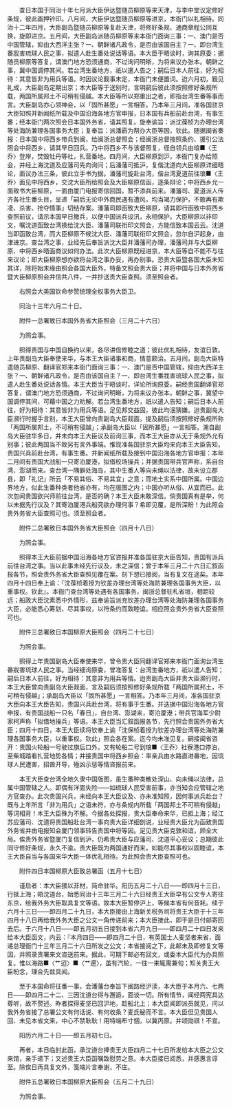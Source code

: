 <!-- { "loadSidebar": true } -->
　　查日本国于同治十年七月派大臣伊达暨随员柳原等来天津，与李中堂议定修好条规，彼此画押钤印。八月间，大臣伊达暨随员柳原等进京，本衙门以礼相待。同治十二年四月，大臣副岛暨随员柳原等复赴天津，将修好条规、通商章程公同互换，旋即进京。五月间，大臣副岛派随员柳原等来本衙门面询三事：一、澳门是否中国管辖，抑由大西洋主张？一、朝鲜诸凡政令，是否由该国自主？一、即台湾生番戕害琉球人民之事，拟遣人赴生番处说话等语。本大臣于晤谈时，询其原委；据随员柳原等答复，谓澳门地方恐须通商，不过询问明晣，为将来议办张本。朝鲜之事，冀中国调停其间。若台湾生番地方，祇以遣人告之；嗣后日本人前往，好为相待：其意皆非为用兵等语。时因议论觐事未定，本衙门未便置词。迨六月初，觐见礼成，大臣副岛定期出京；本大臣等于送别时，言明嗣后彼此须按照修好条规所载，两国所属邦土不可稍有侵越。本大臣等所以郑重出之者，即指台湾生番等事而言。大臣副岛亦心领神会，以「固所甚愿」一言相答。乃本年三月间，准各国驻京大臣知照并新闻纸所载及中国沿海各地方官申报，日本国有兵船前赴台湾，有事生番；经本衙门两次照会日本国外务省，请其照复。旋奉谕旨：派沈葆桢为办理台湾等处海防兼理各国事务大臣；复奉旨：派潘霨为帮办大臣等因，钦此。随据闽省奏报：日本国中将西乡带兵到闽，给闽浙总督照会；经闽浙总督按照条约、援引公法照会中将西乡，请其早日回兵。乃中将西乡不与该督照复，径自领兵由琅■〈王乔〉登岸，焚毁牡丹等社，扎营番地。四月间，大臣柳原到沪，本衙门复办给照会，并经上海沈道及应藩司先向询问；后潘藩司抵沪，复偕沈道向大臣柳原详细晤论，面议办法三条，彼此立手书为据。潘藩司旋赴台湾，偕台湾夏道前往琅■〈王乔〉面见中将西乡，交沈大臣所给照会及大臣柳原信函，逐条辩论；中将西乡允一面致书大臣柳原，一面由厦门电报寄信回国，暂不添兵前来。潘藩司、夏道派人传齐各社生番头目，呈递「嗣后无论中外商民遇有遭风，均当竭力保护，不敢再有欺凌、杀害、抢夺情事」切结存案。潘藩司即函致大臣柳原，请其即行函致中将西乡查照前议，请示本国早日撤兵，以便中国派兵设汛，永相保护。大臣柳原以非印文，嘱沈道函致台湾换给沈大臣、潘藩司联衔印文照会，方能信致本国云云。沈道当即函致台湾，而大臣柳原不候沈大臣、潘藩司联衔印文照会，忽尔自沪起身，由津进京。查台湾之事，业经先后奉旨派沈大臣并潘藩司办理，潘藩司并与大臣柳原、中将西乡晤面商议如何办法。此次大臣柳原既经进京，本大臣等自不能不与往来议论；即大臣柳原想亦欲将台湾之事办妥，再办别事。恐贵大臣暨各国大臣未知其详，除将始末缘由照会各国大臣外，特备文照会贵大臣；并将中国与日本外务省暨大臣柳原照会并信共八件，一并抄送贵大臣查照。须至照会者。

　　右照会大美国钦命参赞统理全权事务大臣卫。

　　同治十三年六月二十日。

　　附件一总署致日本国外务省大臣照会（三月二十六日）

　　为照会事。

　　照得贵国与中国自换约以来，各尽讲信修睦之道；彼此优礼相待，友谊日敦。上年贵副岛大臣奉使来华，与本王大臣诸事和商，情意颇洽。五月间，副岛大臣特遣随员柳原、翻译官郑来本衙门面询三事：一、澳门是否中国管辖，抑由大西洋主张？一、朝鲜诸凡政令，是否由该国自主？一、即台湾生番戕害琉球人民之事，拟遣人赴生番处说话各情。本王大臣当于晤谈时，详论所询原委。嗣经贵国翻译官郑答复，谓澳门地方恐须通商，不过询问明晰，为将来议办张本。朝鲜之事，冀望中国调停其间，可藉中国之力劝解。若台湾生番地方，祇以遣人告知；嗣后日本人前往，好为相待：其意皆非为用兵等语。足见邦交益固，彼此均泯猜嫌。迨贵副岛大臣濒行时握手言别，本王大臣曾向贵副岛大臣觌面，提及嗣后须按照修好条规所称「两国所属邦土，不可稍有侵越」；承副岛大臣以「固所甚愿」一言相答。溯自副岛大臣驻华多日，并未向本王大臣议及前询三事，而本王大臣亦从无于条规外允有别事；彼此两国当不致另有言外事端。惟现准各国驻京大臣均来向本王大臣告知，贵国兴兵前赴台湾，有事生番。并新闻纸所载及接到中国沿海各地方官申报：本年二月间有贵国大战船一只寄泊厦港，拟借校场操兵；并据贵国带兵官声称，系自台湾、澎湖而来。查台湾一隅僻处海岛，其中生番人等向未绳以法律，故未设立郡县，即「礼记」所云「不易其俗、不易其宜」之意；而地土实系中国所属。中国边界地方，似此生番种类者他省亦有，均在版图之内；中国亦听从俗、从宜而已。此次忽闻贵国欲兴师前往台湾，是否的确？本王大臣未敢深信。倘贵国真有是举，何以未据先行议及？其寄泊厦港兵船究欲办理何事？希即见覆，是所深盼！为此照会贵外务省大臣查照可也。须至照会者。

　　附件二总署致日本国外务省大臣照会（四月十八日）

　　为照会事。

　　照得本王大臣前据中国沿海各地方官咨报并准各国驻京大臣告知，贵国有派兵前往台湾之事。当以此事未经先行议及，未之深信；曾于本年三月二十六日汇叙函报各节，照会贵外务省大臣查照见覆在案。刻下想已接阅，当有复文在途矣。本年四月十四日奉上谕：『沈葆桢着授为钦差办理台湾等处海防兼理各国事务大臣，以重事权。钦此』。本衙门查台湾等处遇有各国事务，闽浙总督驻札省垣，相距较远；船政大臣沈素悉中外情形，兹奉谕旨派充钦差办理台湾等处海防兼理各国事务大臣，必能悉心筹划、尽其事权，以符条约而敦睦谊。相应照会贵外务省大臣查照可也。

　　附件三总署致日本国柳原大臣照会（四月二十七日）

　　为照会事。

　　照得上年贵国副岛大臣奉使来华，曾令贵大臣同翻译官郑来本衙门面询台湾生番戕害琉球人民之事。当经细询原委，曾准答复：台湾生番地方，祇以遣人告知；嗣后日本人前往，好为相待：其意非为用兵等情。迨贵副岛大臣并贵大臣濒行时，本王大臣曾向贵副岛大臣觌面，言及嗣后须按照修好条规所载「两国所属邦土，不可稍有侵越」；承副岛大臣以「固所甚愿」一言相答。乃本年三月间，准各国驻京大臣向本王大臣告知，贵国兴兵赴台湾，将有事于生番。并迭据中国沿海各地方官申报，有贵国战船一只名「春日」，自台湾、澎湖来，寄泊厦港；带兵官海军少尉家柯声称「拟借地操兵」等语。本王大臣当汇叙函报各节，先行照会贵国外务省大臣；四月十四日，本王大臣续将钦奉上谕「沈保桢着授为钦差办理台湾等处海防兼理各国事务大臣，以重事权。钦此」照会各在案。迄今均未准见复。嗣接闽省咨开：贵国火轮船一号驶过旗后口外，又有轮船二号到琅■〈王乔〉社寮港口停泊，至柴城踏看扎营地势各情；并接贵国中将西乡照会：率亲兵由水路直进番地，因琉球人民遭害，招酋开导，殛凶示惩等情咨报前来。

　　本王大臣查台湾全地久隶中国版图，虽生番种类散处深山、向未绳以法律，总属中国管辖之人。即偶有洋面失险——如琉球人民受害前事，亦当知会应管辖之地方官查办。此次贵国兴兵，未经向本王大臣议及、亦未准知照，因何事派兵赴台？既与上年所言「非为用兵」之语未符，亦与条规内所载「两国邦土不可稍有侵越」等词相背！本王大臣殊为不解。今据各处探报，贵大臣奉命来华，已抵上海；经江苏应藩司、沈道将贵国船赴台湾一事向贵大臣详细剖说，业经贵大臣允为函致贵国外务省并由电报知会厦门领事转告贵国中将等因。足见贵大臣克敦和谊，顾全大局。俟贵外务省暨厦门复信到沪，仍希贵大臣与应藩司、沈道平心妥议；总期彼此同守修好条规，永久不渝。贵大臣既为两国通好而来，如能尽其事权以固睦谊，本王大臣自当与各国来华大臣一体优礼相待。为此照会贵大臣查照可也。

　　附件四日本国柳原大臣致总署函（五月十七日）

　　谨启者：本大臣猥以菲材，简命驻华。阳历五月二十八日——即四月十三日，行抵上海；晤沈道台，始悉同治十三年三月二十六日经贵王大臣早有公文专人寄往东京，给我外务大臣取具复文等语。故本大臣暂停沪上，等候本省有何音耗。续于六月十三日——即四月二十九日，本大臣接由上海新关税务司将贵王大臣于十三年四月十八日再给我外务大臣之公文一角传递前来；本大臣接此，即于是日付邮寄回去后。于六月十八日——即五月初五日接到本省六月九日——即四月二十四日发来给本大臣函文，内云：『本月四日——即四月二十日，有英国士人麦坚者来省，面递总理衙门十三年三月二十六日所发之公文；本省接阅之下，此邮未及即修复文等因，并照录贵署来文咨送前来。据此，可期下邮必有回文，或委本大臣代为办具照复。惟以海路■〈艹迢〉■〈艹遰〉，虽有汽轮，一往一来辄需兼旬；知关贵王大臣盼念，理合先兹具闻。

　　至于本国命将征番一事，会潘藩台奉旨下闽路经沪渎，本大臣于本月六、七两日——即四月二十二、三因沈道台得与邂逅，面谈一切。所有情节，闻经两宪具达尊听，故不赘述。昨者探得麦坚已回沪地，趁船北上；本大臣闻即派员就见，问以我外务省接了总署公文有何话说、有何收条？麦氏秘而不言。本大臣但见贵国人回、未见本省文来，中心不禁耿耿！用特端布寸悃，以冀丙原。并颂勋祺！不宣。

　　阳历六月二十日——即五月初七日。

　　再者，本日临封此函，承沈道台捧贵王大臣四月二十七日所发给本大臣之公文来馆，亲手递下；又述贵王大臣函嘱致慰劳之意。本大臣接已阅悉，并感惠言谆至。除俟日再具复文外，笺端片言奉谢，不庄。

　　附件五总署致日本国柳原大臣照会（五月二十九日）

　　为照会事。

